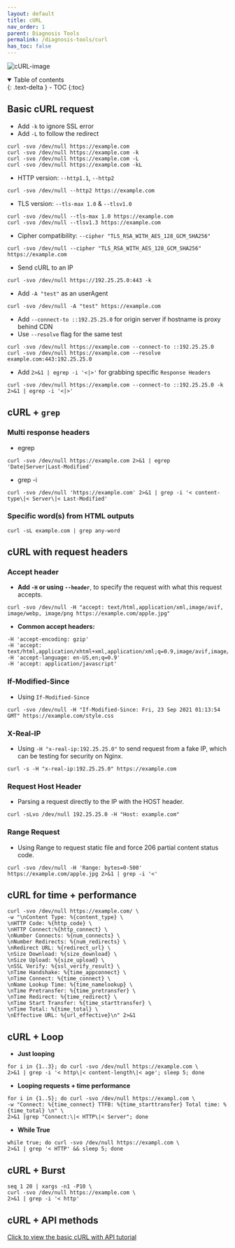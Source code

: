 ```yaml
---
layout: default    
title: cURL
nav_order: 1
parent: Diagnosis Tools
permalink: /diagnosis-tools/curl
has_toc: false
---
```


![cURL-image](../assets/images/tools/curl.png)

<details open markdown="block">
  <summary>
    Table of contents
  </summary>
  {: .text-delta }
- TOC
{:toc}
</details>

## Basic cURL request

* Add `-k` to ignore SSL error
* Add `-L` to follow the redirect

```
curl -svo /dev/null https://example.com
curl -svo /dev/null https://example.com -k 
curl -svo /dev/null https://example.com -L
curl -svo /dev/null https://example.com -kL
```

* HTTP version: `--http1.1`, `--http2` 

```
curl -svo /dev/null --http2 https://example.com
```

* TLS version: `--tls-max 1.0` & `--tlsv1.0`

```
curl -svo /dev/null --tls-max 1.0 https://example.com 
curl -svo /dev/null --tlsv1.3 https://example.com 
```

* Cipher compatibility: `--cipher "TLS_RSA_WITH_AES_128_GCM_SHA256"` 

```
curl -svo /dev/null --cipher "TLS_RSA_WITH_AES_128_GCM_SHA256" https://example.com 
```

* Send cURL to an IP

```
curl -svo /dev/null https://192.25.25.0:443 -k
```

* Add `-A "test"` as an userAgent
  
```
curl -svo /dev/null -A "test" https://example.com
```

* Add `--connect-to ::192.25.25.0` for origin server if hostname is proxy behind CDN
* Use `--resolve` flag for the same test 

```
curl -svo /dev/null https://example.com --connect-to ::192.25.25.0
curl -svo /dev/null https://example.com --resolve example.com:443:192.25.25.0
```

* Add `2>&1 | egrep -i '<|>'` for grabbing specific `Response Headers` 

```
curl -svo /dev/null https://example.com --connect-to ::192.25.25.0 -k 2>&1 | egrep -i '<|>'
```

## cURL + `grep` 

### Multi response headers 

* egrep

```
curl -svo /dev/null https://example.com 2>&1 | egrep 'Date|Server|Last-Modified'
```

* grep -i 

```
curl -svo /dev/null 'https://example.com' 2>&1 | grep -i '< content-type\|< Server\|< Last-Modified'
```

### Specific word(s) from HTML outputs

```
curl -sL example.com | grep any-word
```

## cURL with request headers

### Accept header

* **Add `-H` or using `--header`**, to specify the request with what this request accepts. 

```
curl -svo /dev/null -H "accept: text/html,application/xml,image/avif, image/webp, image/png https://example.com/apple.jpg" 
```

* **Common accept headers:** 

```
-H 'accept-encoding: gzip'
-H 'accept: text/html,application/xhtml+xml,application/xml;q=0.9,image/avif,image/webp,image/apng,_/_;q=0.8'
-H 'accept-language: en-US,en;q=0.9'
-H 'accept: application/javascript'
```

### If-Modified-Since

* Using `If-Modified-Since` 

```
curl -svo /dev/null -H "If-Modified-Since: Fri, 23 Sep 2021 01:13:54 GMT" https://example.com/style.css
```

### X-Real-IP

* Using `-H "x-real-ip:192.25.25.0"` to send request from a fake IP, which can be testing for security on Nginx.

```
curl -s -H "x-real-ip:192.25.25.0" https://example.com 
```

### Request Host Header

* Parsing a request directly to the IP with the HOST header. 

```
curl -sLvo /dev/null 192.25.25.0 -H "Host: example.com"
```

### Range Request 

* Using Range to request static file and force 206 partial content status code. 

```
curl -svo /dev/null -H 'Range: bytes=0-500' https://example.com/apple.jpg 2>&1 | grep -i '<'
```

## cURL for time + performance

```
curl -svo /dev/null https://example.com/ \
-w "\nContent Type: %{content_type} \
\nHTTP Code: %{http_code} \
\nHTTP Connect:%{http_connect} \
\nNumber Connects: %{num_connects} \
\nNumber Redirects: %{num_redirects} \
\nRedirect URL: %{redirect_url} \
\nSize Download: %{size_download} \
\nSize Upload: %{size_upload} \
\nSSL Verify: %{ssl_verify_result} \
\nTime Handshake: %{time_appconnect} \
\nTime Connect: %{time_connect} \
\nName Lookup Time: %{time_namelookup} \
\nTime Pretransfer: %{time_pretransfer} \
\nTime Redirect: %{time_redirect} \
\nTime Start Transfer: %{time_starttransfer} \
\nTime Total: %{time_total} \
\nEffective URL: %{url_effective}\n" 2>&1
```

## cURL + Loop

* **Just looping**

```
for i in {1..3}; do curl -svo /dev/null https://example.com \
2>&1 | grep -i '< http\|< content-length\|< age'; sleep 5; done
```

* **Looping requests + time performance** 

```
for i in {1..5}; do curl -svo /dev/null https://exampl.com \
-w "Connect: %{time_connect} TTFB: %{time_starttransfer} Total time: %{time_total} \n" \
2>&1 |grep "Connect:\|< HTTP\|< Server"; done
```

* **While True**

```
while true; do curl -svo /dev/null https://exampl.com \
2>&1 | grep '< HTTP' && sleep 5; done 
```

## cURL + Burst

```
seq 1 20 | xargs -n1 -P10 \
curl -svo /dev/null https://example.com \
2>&1 | grep -i '< http'
```

## cURL + API methods

[Click to view the basic cURL with API tutorial](/api/curl-with-api)